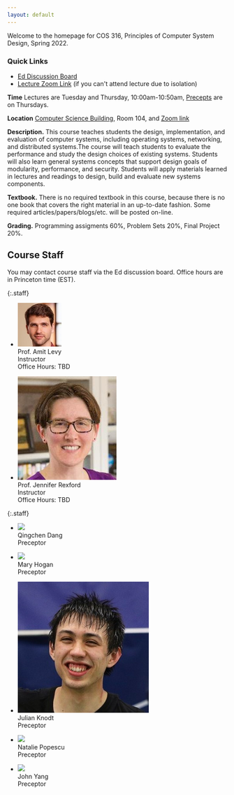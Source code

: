 ```yaml
---
layout: default
---
```


Welcome to the homepage for COS 316, Principles of Computer System
Design, Spring 2022.

### Quick Links

  * [Ed Discussion Board](https://edstem.org/us/courses/19325)
  * [Lecture Zoom Link](https://princeton.zoom.us/j/99476809145) (if you can't attend lecture due to isolation)

**Time** Lectures are Tuesday and Thursday, 10:00am-10:50am, [Precepts](precepts) are on Thursdays.

**Location** [Computer Science Building](https://api.princeton.edu/campus-map/link?id=0167), Room 104, and [Zoom link](https://princeton.zoom.us/j/99476809145)

**Description.** This course teaches students the design,
implementation, and evaluation of computer systems, including operating
systems, networking, and distributed systems.The course will teach
students to evaluate the performance and study the design choices of
existing systems. Students will also learn general systems concepts that
support design goals of modularity, performance, and security. Students
will apply materials learned in lectures and readings to design, build
and evaluate new systems components.

**Textbook.** There is no required textbook in this course, because
there is no one book that covers the right material in an up-to-date
fashion. Some required articles/papers/blogs/etc. will be posted
on-line.

**Grading.** Programming assigments 60%, Problem Sets 20%, Final Project 20%.

## Course Staff

You may contact course staff via the Ed discussion board. Office hours are in Princeton time (EST).

{:.staff}
* ![](/images/staff/amit-levy.jpg)\
Prof. Amit Levy\
Instructor\
Office Hours: TBD

* ![](/images/staff/jenn-rexford.jpg)\
Prof. Jennifer Rexford\
Instructor\
Office Hours: TBD

{:.staff}
* ![](#)\
Qingchen Dang\
Preceptor

* ![](#)\
Mary Hogan\
Preceptor

* ![](/images/staff/julian-knodt.png)\
Julian Knodt\
Preceptor

* ![](/images/staff/natalie-popescu.png)\
Natalie Popescu\
Preceptor

* ![](#)\
John Yang\
Preceptor

<!--[Ed discussion board]: https://us.edstem.org/courses/2353/discussion/-->
